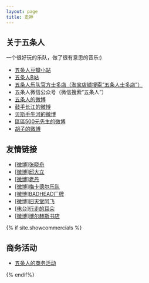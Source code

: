 ```yaml
---
layout: page
title: 走神
---
```


## 关于五条人

一个很好玩的乐队，做了很有意思的音乐:)

* [五条人豆瓣小站](https://site.douban.com/wutiaoren/)
* [五条人B站](https://space.bilibili.com/29686555/)
* [五条人乐队官方士多店（淘宝店铺搜索“五条人士多店”）](https://weibo.com/u/7493731962)
* 五条人微信公众号（微信搜索“五条人”）
* [五条人的微博](https://weibo.com/wutiaoren)
* [鼓手长江的微博](https://weibo.com/u/2302180260)
* [贝斯手牛河的微博](https://weibo.com/u/3317973273)
* [區區500元先生的微博](https://weibo.com/dssjsd)
* [胡子的微博](https://weibo.com/u/1348124485)

## 友情链接

* [[微博]张晓舟](https://weibo.com/u/1225963240)
* [[微博]邱大立](https://weibo.com/u/1401652784)
* [[微博]老丹](https://weibo.com/p/1004061928451803)
* [[微博]梅卡德尔乐队](https://weibo.com/mercader)
* [[微博]BADHEAD厂牌](https://weibo.com/p/1006067391206072)
* [[微博]旧天堂阿飞](https://weibo.com/oldheaven)
* [[电台]行走的耳朵](https://www.lizhi.fm/user/395219)
* [[微博]博尔赫斯书店](https://weibo.com/cantonbon?is_all=1)

{% if site.showcommercials %}

## 商务活动

* [五条人的商务活动](commercials.html)

{% endif%}